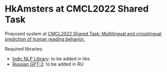# HkAmsters at CMCL2022 Shared Task

Proposed system at [CMCL2022 Shared Task: Multilingual and crosslingual prediction of human reading behavior.](https://cmclorg.github.io/shared_task)

Required libraries:
- [Indic NLP Library](https://github.com/anoopkunchukuttan/indic_nlp_library): to be added in libs
- [Russian GPT-2](https://github.com/mgrankin/ru_transformers): to be added in RU

